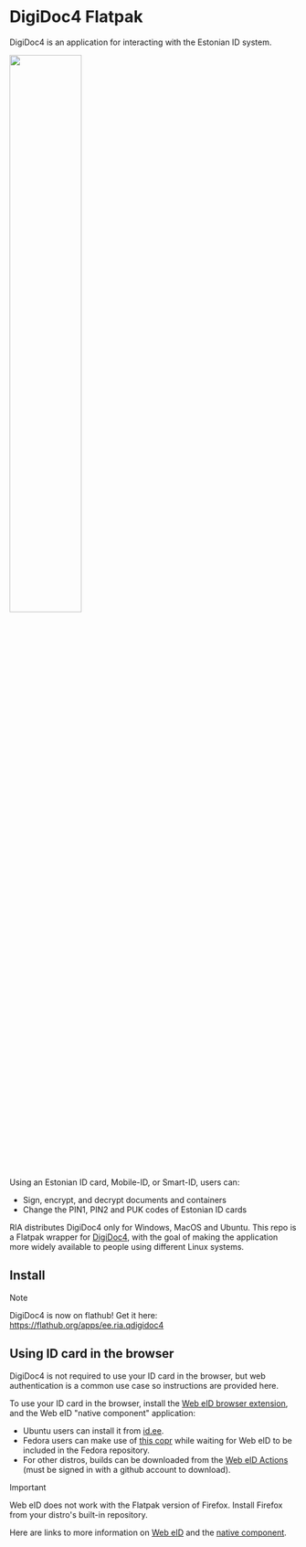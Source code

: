 # DigiDoc4 Flatpak

DigiDoc4 is an application for interacting with the Estonian ID system.

<img src="https://github.com/minosimo/qdigidoc-flatpak/assets/19229302/d1e535ce-d86a-4c6b-ab27-b2a8d683b694" width=50% />



Using an Estonian ID card, Mobile-ID, or Smart-ID, users can:

- Sign, encrypt, and decrypt documents and containers
- Change the PIN1, PIN2 and PUK codes of Estonian ID cards

RIA distributes DigiDoc4 only for Windows, MacOS and Ubuntu. This repo is a Flatpak wrapper for [DigiDoc4](https://github.com/open-eid/DigiDoc4-Client/), with the goal of making the application more widely available to people using different Linux systems.

## Install
> [!NOTE]
> DigiDoc4 is now on flathub! Get it here: https://flathub.org/apps/ee.ria.qdigidoc4

## Using ID card in the browser

DigiDoc4 is not required to use your ID card in the browser, but web authentication is a common use case so instructions are provided here.

To use your ID card in the browser, install the [Web eID browser extension](https://addons.mozilla.org/en-US/firefox/addon/web-eid-webextension/), and the Web eID "native component" application:
- Ubuntu users can install it from [id.ee](https://www.id.ee/en/article/install-id-software/).
- Fedora users can make use of [this copr](https://copr.fedorainfracloud.org/coprs/abn/web-eid/) while waiting for Web eID to be included in the Fedora repository.
- For other distros, builds can be downloaded from the [Web eID Actions](https://github.com/web-eid/web-eid-app/actions) (must be signed in with a github account to download).

> [!IMPORTANT]
> Web eID does not work with the Flatpak version of Firefox. Install Firefox from your distro's built-in repository.

Here are links to more information on [Web eID](https://www.id.ee/en/article/the-latest-version-of-the-id-software-includes-an-innovative-web-eid-interface/) and the [native component](https://github.com/web-eid/web-eid-app).
